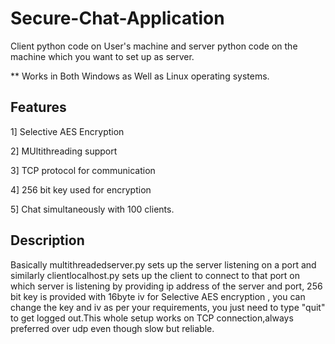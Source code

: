 # Secure-Chat-Application

Client python code on User's machine and server python code on the machine which you want to set up as server.

** Works in Both Windows as Well as Linux operating systems.

Features
---------------------------------------------
1] Selective AES Encryption

2] MUltithreading support

3] TCP protocol for communication

4] 256 bit key used for encryption 

5] Chat simultaneously with 100 clients.


Description
---------------------------------------------
Basically multithreadedserver.py sets up the server listening on a port and similarly clientlocalhost.py sets up the client to connect to that port on which server is listening by providing ip address of the server and port, 256 bit key is provided with 16byte iv for Selective AES encryption , you can change the key and iv  as per your requirements, you just need to type "quit" to get logged out.This whole setup works on TCP connection,always preferred over udp even though slow but reliable.
